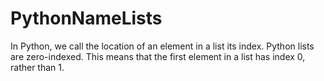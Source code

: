 # PythonNameLists
In Python, we call the location of an element in a list its index.  Python lists are zero-indexed. This means that the first element in a list has index 0, rather than 1.
